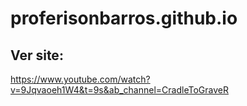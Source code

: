 # proferisonbarros.github.io

## Ver site: 

https://www.youtube.com/watch?v=9Jqvaoeh1W4&t=9s&ab_channel=CradleToGraveR

